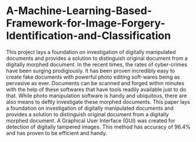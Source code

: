 # A-Machine-Learning-Based-Framework-for-Image-Forgery-Identification-and-Classification
This project lays a foundation on investigation of digitally manipulated documents and provides a solution to distinguish original document from a digitally morphed document.
In the recent times, the rates of cyber-crimes have been surging prodigiously. It has been proven incredibly easy to create fake documents with powerful photo editing soft-wares being as pervasive as ever. Documents can be scanned and forged within minutes with the help of these softwares that have tools readily available just to do that. While photo manipulation software is handy and ubiquitous, there are also means to deftly investigate these morphed documents. This paper lays a foundation on investigation of digitally manipulated documents and provides a solution to distinguish original document from a digitally morphed document. A Graphical User Interface (GUI) was created for detection of digitally tampered images. This method has accuracy of 96.4% and has proven to be efficient and handy.
